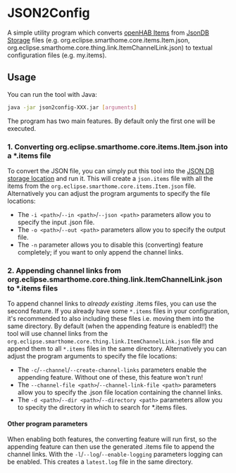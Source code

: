# JSON2Config
 
A simple utility program which converts [openHAB Items](https://www.openhab.org/docs/configuration/items.html) from [JsonDB Storage](https://www.openhab.org/docs/administration/jsondb.html) files (e.g. org.eclipse.smarthome.core.items.Item.json, org.eclipse.smarthome.core.thing.link.ItemChannelLink.json) to textual configuration files (e.g. my.items).



## Usage

You can run the tool with Java:
```bash
java -jar json2config-XXX.jar [arguments]
```
The program has two main features. By default only the first one will be executed.


### 1. Converting org.eclipse.smarthome.core.items.Item.json into a *.items file

To convert the JSON file, you can simply put this tool into the [JSON DB storage location](https://www.openhab.org/docs/administration/jsondb.html#storage-location) and run it. This will create a `json.items` file with all the items from the `org.eclipse.smarthome.core.items.Item.json` file.
Alternatively you can adjust the program arguments to specify the file locations:
- The `-i <path>`/`--in <path>`/`--json <path>` parameters allow you to specify the input .json file.
- The `-o <path>`/`--out <path>` parameters allow you to specify the output file.
- The `-n` parameter allows you to disable this (converting) feature completely; if you want to only append the channel links.

### 2. Appending channel links from org.eclipse.smarthome.core.thing.link.ItemChannelLink.json to *.items files

To append channel links to *already existing* .items files, you can use the second feature. If you already have some `*.items` files in your configuration, it's recommended to also including these files i.e. moving them into the same directory. By default (when the appending feature is enabled!!) the tool will use channel links from the `org.eclipse.smarthome.core.thing.link.ItemChannelLink.json` file and append them to all `*.items` files in the same directory.
Alternatively you can adjust the program arguments to specify the file locations:
- The `-c`/`--channel`/`--create-channel-links` parameters enable the appending feature. Without one of these, this feature won't run!
- The `--channel-file <path>`/`--channel-link-file <path>` parameters allow you to specify the .json file location containing the channel links.
- The `-d <path>`/`--dir <path>`/`--directory <path>` parameters allow you to specity the directory in which to search for *.items files.


#### Other program parameters

When enabling both features, the converting feature will run first, so the appending feature can then use the generated .items file to append the channel links.
With the `-l`/`--log`/`--enable-logging` parameters logging can be enabled. This creates a `latest.log` file in the same directory.


